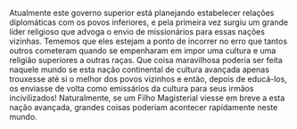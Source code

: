 ﻿Atualmente este governo superior está planejando estabelecer relações diplomáticas com os povos inferiores, e pela primeira vez surgiu um grande líder religioso que advoga o envio de missionários para essas nações vizinhas. Tememos que eles estejam a ponto de incorrer no erro que tantos outros cometeram quando se empenharam em impor uma cultura e uma religião superiores a outras raças. Que coisa maravilhosa poderia ser feita naquele mundo se esta nação continental de cultura avançada apenas trouxesse até si o melhor dos povos vizinhos  e então, depois de educá-los, os enviasse de volta como emissários da cultura para seus irmãos incivilizados! Naturalmente, se um Filho Magisterial viesse em breve a esta nação avançada, grandes coisas poderiam acontecer rapidamente neste mundo.